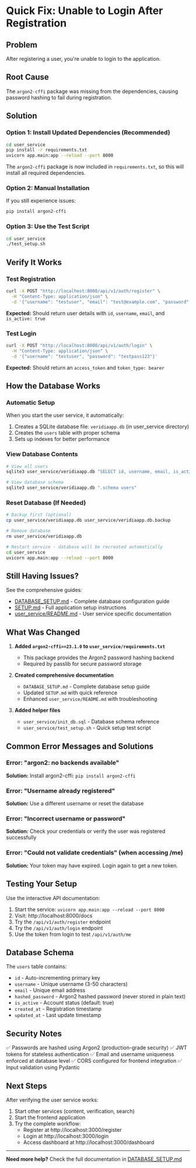 # Quick Fix: Unable to Login After Registration

## Problem
After registering a user, you're unable to login to the application.

## Root Cause
The `argon2-cffi` package was missing from the dependencies, causing password hashing to fail during registration.

## Solution

### Option 1: Install Updated Dependencies (Recommended)
```bash
cd user_service
pip install -r requirements.txt
uvicorn app.main:app --reload --port 8000
```

The `argon2-cffi` package is now included in `requirements.txt`, so this will install all required dependencies.

### Option 2: Manual Installation
If you still experience issues:
```bash
pip install argon2-cffi
```

### Option 3: Use the Test Script
```bash
cd user_service
./test_setup.sh
```

## Verify It Works

### Test Registration
```bash
curl -X POST "http://localhost:8000/api/v1/auth/register" \
  -H "Content-Type: application/json" \
  -d '{"username": "testuser", "email": "test@example.com", "password": "testpass123"}'
```

**Expected:** Should return user details with `id`, `username`, `email`, and `is_active: true`

### Test Login
```bash
curl -X POST "http://localhost:8000/api/v1/auth/login" \
  -H "Content-Type: application/json" \
  -d '{"username": "testuser", "password": "testpass123"}'
```

**Expected:** Should return an `access_token` and `token_type: bearer`

## How the Database Works

### Automatic Setup
When you start the user service, it automatically:
1. Creates a SQLite database file: `veridiaapp.db` (in user_service directory)
2. Creates the `users` table with proper schema
3. Sets up indexes for better performance

### View Database Contents
```bash
# View all users
sqlite3 user_service/veridiaapp.db "SELECT id, username, email, is_active FROM users;"

# View database schema
sqlite3 user_service/veridiaapp.db ".schema users"
```

### Reset Database (If Needed)
```bash
# Backup first (optional)
cp user_service/veridiaapp.db user_service/veridiaapp.db.backup

# Remove database
rm user_service/veridiaapp.db

# Restart service - database will be recreated automatically
cd user_service
uvicorn app.main:app --reload --port 8000
```

## Still Having Issues?

See the comprehensive guides:
- [DATABASE_SETUP.md](DATABASE_SETUP.md) - Complete database configuration guide
- [SETUP.md](SETUP.md) - Full application setup instructions
- [user_service/README.md](user_service/README.md) - User service specific documentation

## What Was Changed

1. **Added `argon2-cffi==23.1.0` to `user_service/requirements.txt`**
   - This package provides the Argon2 password hashing backend
   - Required by passlib for secure password storage

2. **Created comprehensive documentation**
   - `DATABASE_SETUP.md` - Complete database setup guide
   - Updated `SETUP.md` with quick reference
   - Enhanced `user_service/README.md` with troubleshooting

3. **Added helper files**
   - `user_service/init_db.sql` - Database schema reference
   - `user_service/test_setup.sh` - Quick setup test script

## Common Error Messages and Solutions

### Error: "argon2: no backends available"
**Solution:** Install argon2-cffi: `pip install argon2-cffi`

### Error: "Username already registered"
**Solution:** Use a different username or reset the database

### Error: "Incorrect username or password"
**Solution:** Check your credentials or verify the user was registered successfully

### Error: "Could not validate credentials" (when accessing /me)
**Solution:** Your token may have expired. Login again to get a new token.

## Testing Your Setup

Use the interactive API documentation:
1. Start the service: `uvicorn app.main:app --reload --port 8000`
2. Visit: http://localhost:8000/docs
3. Try the `/api/v1/auth/register` endpoint
4. Try the `/api/v1/auth/login` endpoint
5. Use the token from login to test `/api/v1/auth/me`

## Database Schema

The `users` table contains:
- `id` - Auto-incrementing primary key
- `username` - Unique username (3-50 characters)
- `email` - Unique email address
- `hashed_password` - Argon2 hashed password (never stored in plain text)
- `is_active` - Account status (default: true)
- `created_at` - Registration timestamp
- `updated_at` - Last update timestamp

## Security Notes

✅ Passwords are hashed using Argon2 (production-grade security)
✅ JWT tokens for stateless authentication
✅ Email and username uniqueness enforced at database level
✅ CORS configured for frontend integration
✅ Input validation using Pydantic

## Next Steps

After verifying the user service works:
1. Start other services (content, verification, search)
2. Start the frontend application
3. Try the complete workflow:
   - Register at http://localhost:3000/register
   - Login at http://localhost:3000/login
   - Access dashboard at http://localhost:3000/dashboard

---

**Need more help?** Check the full documentation in [DATABASE_SETUP.md](DATABASE_SETUP.md)
